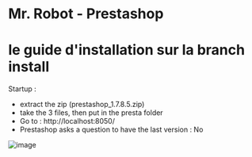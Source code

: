 # Mr. Robot - Prestashop 

# le guide d'installation sur la branch install

Startup : 
- extract the zip (prestashop_1.7.8.5.zip) 
- take the 3 files, then put in the presta folder 
- Go to : http://localhost:8050/ 
- Prestashop asks a question to have the last version : No 

![image](https://user-images.githubusercontent.com/38507456/173034040-b516650b-90d0-4a5b-b34a-89805ed89664.png)

